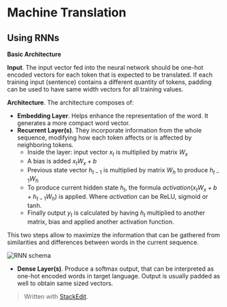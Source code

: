 # Machine Translation

## Using RNNs

**Basic Architecture**

**Input**. The input vector fed into the neural network should be one-hot encoded vectors for each token that is expected to be translated. If each training input (sentence) contains a different quantity of tokens, padding can be used to have same width vectors for all training values.

**Architecture**. The architecture composes of: 
- **Embedding Layer**. Helps enhance the representation of the word. It generates a more compact word vector. 
- **Recurrent Layer(s)**. They incorporate information from the whole sequence, modifying how each token affects or is affected by neighboring tokens.
	- Inside the layer: input vector $x_t$ is multiplied by matrix $W_x$
	- A bias is added $x_tW_x + b$
	- Previous state vector $h_{t-1}$ is multiplied by matrix $W_h$ to produce $h_{t-1}W_h$
	- To produce current hidden state $h_t$, the formula $activation(x_tW_x + b + h_{t-1}W_h)$ is applied. Where $activation$ can be ReLU, sigmoid or tanh.
	- Finally output $y_t$ is calculated by having $h_t$ multiplied to another matrix, bias and applied another activation function.

This two steps allow to maximize the information that can be gathered from similarities and differences between words in the current sequence. 

![RNN schema](https://raw.githubusercontent.com/euphonie/study-notes/master/Computer%20Science/Theory/Natural%20Language%20Processing/Deep%20Learning%20Attention/rnnschmeatic.png)

- **Dense Layer(s)**. Produce a softmax output, that can be interpreted as one-hot encoded words in target language. Output is usually padded as well to obtain same sized vectors.


> Written with [StackEdit](https://stackedit.io/).
<!--stackedit_data:
eyJoaXN0b3J5IjpbLTIwMTM1Mzk2MTEsMTkzMjAxMjkwNF19
-->